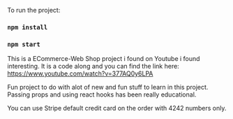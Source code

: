 To run the project: 
### `npm install`

### `npm start`


This is a ECommerce-Web Shop project i found on Youtube i found interesting. It is a code along and you can find the link here: https://www.youtube.com/watch?v=377AQ0y6LPA

Fun project to do with alot of new and fun stuff to learn in this project. Passing props and using react hooks has been really educational. 

You can use Stripe default credit card on the order with 4242 numbers only.  



